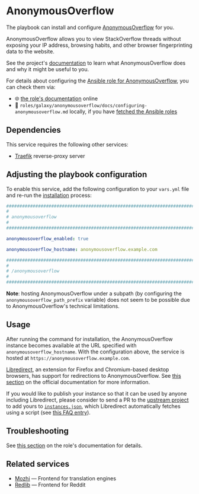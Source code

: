 <!--
SPDX-FileCopyrightText: 2020 - 2024 MDAD project contributors
SPDX-FileCopyrightText: 2020 - 2024 Slavi Pantaleev
SPDX-FileCopyrightText: 2020 Aaron Raimist
SPDX-FileCopyrightText: 2020 Chris van Dijk
SPDX-FileCopyrightText: 2020 Dominik Zajac
SPDX-FileCopyrightText: 2020 Mickaël Cornière
SPDX-FileCopyrightText: 2022 François Darveau
SPDX-FileCopyrightText: 2022 Julian Foad
SPDX-FileCopyrightText: 2022 Warren Bailey
SPDX-FileCopyrightText: 2023 Antonis Christofides
SPDX-FileCopyrightText: 2023 Felix Stupp
SPDX-FileCopyrightText: 2023 Julian-Samuel Gebühr
SPDX-FileCopyrightText: 2023 Pierre 'McFly' Marty
SPDX-FileCopyrightText: 2024 - 2025 Suguru Hirahara

SPDX-License-Identifier: AGPL-3.0-or-later
-->

# AnonymousOverflow

The playbook can install and configure [AnonymousOverflow](https://github.com/httpjamesm/AnonymousOverflow) for you.

AnonymousOverflow allows you to view StackOverflow threads without exposing your IP address, browsing habits, and other browser fingerprinting data to the website.

See the project's [documentation](https://github.com/httpjamesm/AnonymousOverflow/blob/main/README.md) to learn what AnonymousOverflow does and why it might be useful to you.

For details about configuring the [Ansible role for AnonymousOverflow](https://github.com/mother-of-all-self-hosting/ansible-role-anonymousoverflow), you can check them via:
- 🌐 [the role's documentation](https://github.com/mother-of-all-self-hosting/ansible-role-anonymousoverflow/blob/main/docs/configuring-anonymousoverflow.md) online
- 📁 `roles/galaxy/anonymousoverflow/docs/configuring-anonymousoverflow.md` locally, if you have [fetched the Ansible roles](../installing.md)

## Dependencies

This service requires the following other services:

- [Traefik](traefik.md) reverse-proxy server

## Adjusting the playbook configuration

To enable this service, add the following configuration to your `vars.yml` file and re-run the [installation](../installing.md) process:

```yaml
########################################################################
#                                                                      #
# anonymousoverflow                                                    #
#                                                                      #
########################################################################

anonymousoverflow_enabled: true

anonymousoverflow_hostname: anonymousoverflow.example.com

########################################################################
#                                                                      #
# /anonymousoverflow                                                   #
#                                                                      #
########################################################################
```

**Note**: hosting AnonymousOverflow under a subpath (by configuring the `anonymousoverflow_path_prefix` variable) does not seem to be possible due to AnonymousOverflow's technical limitations.

## Usage

After running the command for installation, the AnonymousOverflow instance becomes available at the URL specified with `anonymousoverflow_hostname`. With the configuration above, the service is hosted at `https://anonymousoverflow.example.com`.

[Libredirect](https://libredirect.github.io/), an extension for Firefox and Chromium-based desktop browsers, has support for redirections to AnonymousOverflow. See [this section](https://github.com/httpjamesm/AnonymousOverflow/blob/main/README.md#how-to-make-stack-overflow-links-take-you-to-anonymousoverflow-automatically) on the official documentation for more information.

If you would like to publish your instance so that it can be used by anyone including Libredirect, please consider to send a PR to the [upstream project](https://github.com/httpjamesm/AnonymousOverflow) to add yours to [`instances.json`](https://github.com/httpjamesm/AnonymousOverflow/blob/main/instances.json), which Libredirect automatically fetches using a script (see [this FAQ entry](https://libredirect.github.io/faq.html#where_the_hell_are_those_instances_coming_from)).

## Troubleshooting

See [this section](https://github.com/mother-of-all-self-hosting/ansible-role-anonymousoverflow/blob/main/docs/configuring-anonymousoverflow.md#troubleshooting) on the role's documentation for details.

## Related services

- [Mozhi](mozhi.md) — Frontend for translation engines
- [Redlib](redlib.md) — Frontend for Reddit

